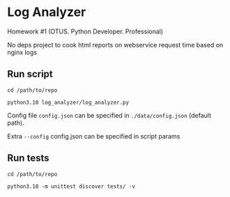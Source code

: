 # Log Analyzer
 Homework #1 (OTUS. Python Developer. Professional)

No deps project to cook html reports on webservice request time based on nginx 
logs

## Run script
`cd /path/to/repo`

`python3.10 log_analyzer/log_analyzer.py`

Config file `config.json` can be specified in `./data/config.json` (default 
path).

Extra `--config` config.json can be specified in script params

## Run tests
`cd /path/to/repo`

`python3.10 -m unittest discover tests/ -v`
